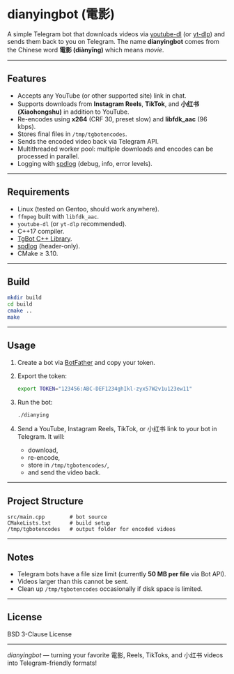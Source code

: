 # dianyingbot (電影)

A simple Telegram bot that downloads videos via [youtube-dl](https://github.com/ytdl-org/youtube-dl) (or [yt-dlp](https://github.com/yt-dlp/yt-dlp)) and sends them back to you on Telegram.
The name **dianyingbot** comes from the Chinese word **電影 (diànyǐng)** which means *movie*.

---

## Features

* Accepts any YouTube (or other supported site) link in chat.
* Supports downloads from **Instagram Reels**, **TikTok**, and **小红书 (Xiaohongshu)** in addition to YouTube.
* Re-encodes using **x264** (CRF 30, preset slow) and **libfdk\_aac** (96 kbps).
* Stores final files in `/tmp/tgbotencodes`.
* Sends the encoded video back via Telegram API.
* Multithreaded worker pool: multiple downloads and encodes can be processed in parallel.
* Logging with [spdlog](https://github.com/gabime/spdlog) (debug, info, error levels).

---

## Requirements

* Linux (tested on Gentoo, should work anywhere).
* `ffmpeg` built with `libfdk_aac`.
* `youtube-dl` (or `yt-dlp` recommended).
* C++17 compiler.
* [TgBot C++ Library](https://github.com/reo7sp/tgbot-cpp).
* [spdlog](https://github.com/gabime/spdlog) (header-only).
* CMake ≥ 3.10.

---

## Build

```bash
mkdir build
cd build
cmake ..
make
```

---

## Usage

1. Create a bot via [BotFather](https://core.telegram.org/bots#botfather) and copy your token.
2. Export the token:

   ```bash
   export TOKEN="123456:ABC-DEF1234ghIkl-zyx57W2v1u123ew11"
   ```
3. Run the bot:

   ```bash
   ./dianying
   ```
4. Send a YouTube, Instagram Reels, TikTok, or 小红书 link to your bot in Telegram. It will:

   * download,
   * re-encode,
   * store in `/tmp/tgbotencodes/`,
   * and send the video back.

---

## Project Structure

```
src/main.cpp        # bot source
CMakeLists.txt      # build setup
/tmp/tgbotencodes   # output folder for encoded videos
```

---

## Notes

* Telegram bots have a file size limit (currently **50 MB per file** via Bot API).
* Videos larger than this cannot be sent.
* Clean up `/tmp/tgbotencodes` occasionally if disk space is limited.

---

## License

BSD 3-Clause License

---

*dianyingbot* — turning your favorite 電影, Reels, TikToks, and 小红书 videos into Telegram-friendly formats!

